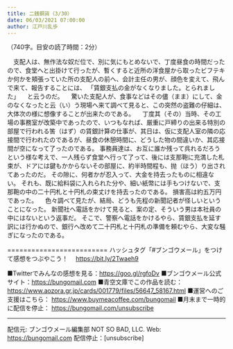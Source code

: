 ```yaml
---
title: 二銭銅貨（3/30）
date: 06/03/2021 07:00:00
author: 江戸川乱歩
---
```


（740字。目安の読了時間：2分）

　支配人は、無作法な奴だ位で、別に気にもとめないで、丁度昼食の時間だったので、食堂へと出掛けて行ったが、暫くすると近所の洋食屋から取ったビフテキか何かを頬張っていた所の支配人の前へ、会計主任の男が、顔色を変えて、飛んで来て、報告することには、
「賃銀支払の金がなくなりました。とられました」
　と云うのだ。
　驚いた支配人が、食事などはその儘（まま）にして、金のなくなったと云（い）う現場へ来て調べて見ると、この突然の盗難の仔細は、大体次の様に想像することが出来たのである。
　丁度其（その）当時、その工場の事務室が改築中であったので、いつもなれば、厳重に戸締りの出来る特別の部屋で行われる筈（はず）の賃銀計算の仕事が、其日は、仮に支配人室の隣の応接間で行われたのであるが、昼食の休憩時間に、どうした物の間違いか、其応接間が空になって了ったのである。
事務員達は、お互に誰か残って呉れるだろうという様な考えで、一人残らず食堂へ行って了って、後には支那鞄に充満した札束が、ドアには鍵もかからないその部屋に、約半時間程も、抛（ほう）り出されてあったのだ。
その隙に、何者かが忍入って、大金を持去ったものに相違ない。
それも、既に給料袋に入れられた分や、細い紙幣には手もつけないで、支那鞄の中の二十円札と十円札の束丈けを持去ったのである。
損害高は約五万円であった。
　色々調べて見たが、結局、どうも先程の新聞記者が怪しいということになった。
新聞社へ電話をかけて見ると、案の定、そういう男は本社員の中にはないという返事だ。
そこで、警察へ電話をかけるやら、賃銀支払を延す訳には行かぬので、銀行へ改めて二十円札と十円札の準備を頼むやら、大変な騒ぎになったのである。

=========================
ハッシュタグ「#ブンゴウメール」をつけて感想をつぶやこう！　
https://bit.ly/2Twaeh9

■Twitterでみんなの感想を見る：https://goo.gl/rgfoDv
■ブンゴウメール公式サイト：https://bungomail.com
■青空文庫でこの作品を読む：https://www.aozora.gr.jp/cards/001779/files/56647_58167.html
■運営へのご支援はこちら： https://www.buymeacoffee.com/bungomail
■月末まで一時的に配信を停止： https://bungomail.com/unsubscribe

-------
配信元: ブンゴウメール編集部
NOT SO BAD, LLC.
Web: https://bungomail.com
配信停止：[unsubscribe]

